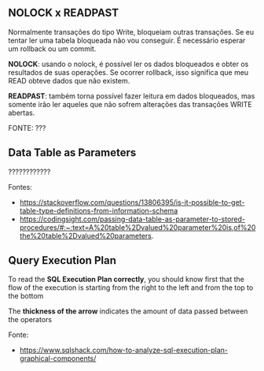## NOLOCK x READPAST
Normalmente transações do tipo Write, bloqueiam outras transações. Se eu tentar ler uma tabela bloqueada não vou conseguir. 
É necessário esperar um rollback ou um commit.

**NOLOCK**: usando o nolock, é possível ler os dados bloqueados e obter os resultados de suas operações. Se ocorrer rollback, isso
significa que meu READ obteve dados que não existem.

**READPAST**: também torna possível fazer leitura em dados bloqueados, mas somente irão ler aqueles que não sofrem alterações
das transações WRITE abertas.

FONTE: ???

## Data Table as Parameters

????????????

Fontes:
- https://stackoverflow.com/questions/13806395/is-it-possible-to-get-table-type-definitions-from-information-schema
- https://codingsight.com/passing-data-table-as-parameter-to-stored-procedures/#:~:text=A%20table%2Dvalued%20parameter%20is,of%20the%20table%2Dvalued%20parameters.

## Query Execution Plan
To read the **SQL Execution Plan correctly**, you should know first that the flow of the execution is starting from the right to the left and from the top to the bottom

The **thickness of the arrow** indicates the amount of data passed between the operators

Fonte:
- https://www.sqlshack.com/how-to-analyze-sql-execution-plan-graphical-components/
